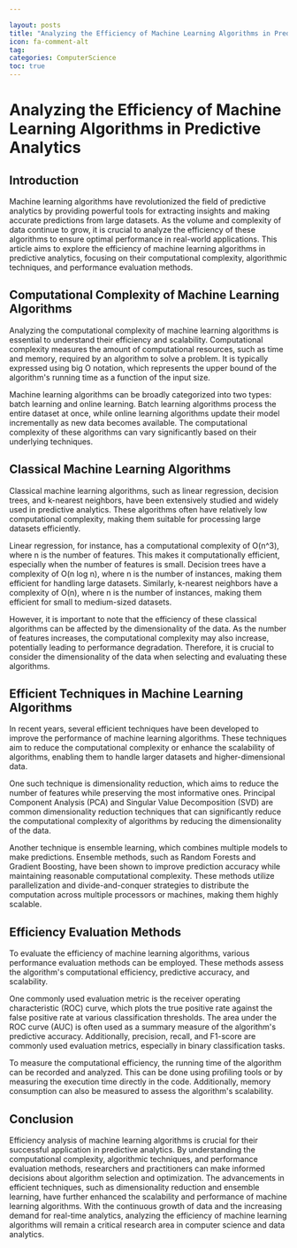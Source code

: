 ```yaml
---

layout: posts
title: "Analyzing the Efficiency of Machine Learning Algorithms in Predictive Analytics"
icon: fa-comment-alt
tag:      
categories: ComputerScience
toc: true
---
```




# Analyzing the Efficiency of Machine Learning Algorithms in Predictive Analytics

## Introduction

Machine learning algorithms have revolutionized the field of predictive analytics by providing powerful tools for extracting insights and making accurate predictions from large datasets. As the volume and complexity of data continue to grow, it is crucial to analyze the efficiency of these algorithms to ensure optimal performance in real-world applications. This article aims to explore the efficiency of machine learning algorithms in predictive analytics, focusing on their computational complexity, algorithmic techniques, and performance evaluation methods.

## Computational Complexity of Machine Learning Algorithms

Analyzing the computational complexity of machine learning algorithms is essential to understand their efficiency and scalability. Computational complexity measures the amount of computational resources, such as time and memory, required by an algorithm to solve a problem. It is typically expressed using big O notation, which represents the upper bound of the algorithm's running time as a function of the input size.

Machine learning algorithms can be broadly categorized into two types: batch learning and online learning. Batch learning algorithms process the entire dataset at once, while online learning algorithms update their model incrementally as new data becomes available. The computational complexity of these algorithms can vary significantly based on their underlying techniques.

## Classical Machine Learning Algorithms

Classical machine learning algorithms, such as linear regression, decision trees, and k-nearest neighbors, have been extensively studied and widely used in predictive analytics. These algorithms often have relatively low computational complexity, making them suitable for processing large datasets efficiently.

Linear regression, for instance, has a computational complexity of O(n^3), where n is the number of features. This makes it computationally efficient, especially when the number of features is small. Decision trees have a complexity of O(n log n), where n is the number of instances, making them efficient for handling large datasets. Similarly, k-nearest neighbors have a complexity of O(n), where n is the number of instances, making them efficient for small to medium-sized datasets.

However, it is important to note that the efficiency of these classical algorithms can be affected by the dimensionality of the data. As the number of features increases, the computational complexity may also increase, potentially leading to performance degradation. Therefore, it is crucial to consider the dimensionality of the data when selecting and evaluating these algorithms.

## Efficient Techniques in Machine Learning Algorithms

In recent years, several efficient techniques have been developed to improve the performance of machine learning algorithms. These techniques aim to reduce the computational complexity or enhance the scalability of algorithms, enabling them to handle larger datasets and higher-dimensional data.

One such technique is dimensionality reduction, which aims to reduce the number of features while preserving the most informative ones. Principal Component Analysis (PCA) and Singular Value Decomposition (SVD) are common dimensionality reduction techniques that can significantly reduce the computational complexity of algorithms by reducing the dimensionality of the data.

Another technique is ensemble learning, which combines multiple models to make predictions. Ensemble methods, such as Random Forests and Gradient Boosting, have been shown to improve prediction accuracy while maintaining reasonable computational complexity. These methods utilize parallelization and divide-and-conquer strategies to distribute the computation across multiple processors or machines, making them highly scalable.

## Efficiency Evaluation Methods

To evaluate the efficiency of machine learning algorithms, various performance evaluation methods can be employed. These methods assess the algorithm's computational efficiency, predictive accuracy, and scalability.

One commonly used evaluation metric is the receiver operating characteristic (ROC) curve, which plots the true positive rate against the false positive rate at various classification thresholds. The area under the ROC curve (AUC) is often used as a summary measure of the algorithm's predictive accuracy. Additionally, precision, recall, and F1-score are commonly used evaluation metrics, especially in binary classification tasks.

To measure the computational efficiency, the running time of the algorithm can be recorded and analyzed. This can be done using profiling tools or by measuring the execution time directly in the code. Additionally, memory consumption can also be measured to assess the algorithm's scalability.

## Conclusion

Efficiency analysis of machine learning algorithms is crucial for their successful application in predictive analytics. By understanding the computational complexity, algorithmic techniques, and performance evaluation methods, researchers and practitioners can make informed decisions about algorithm selection and optimization. The advancements in efficient techniques, such as dimensionality reduction and ensemble learning, have further enhanced the scalability and performance of machine learning algorithms. With the continuous growth of data and the increasing demand for real-time analytics, analyzing the efficiency of machine learning algorithms will remain a critical research area in computer science and data analytics.